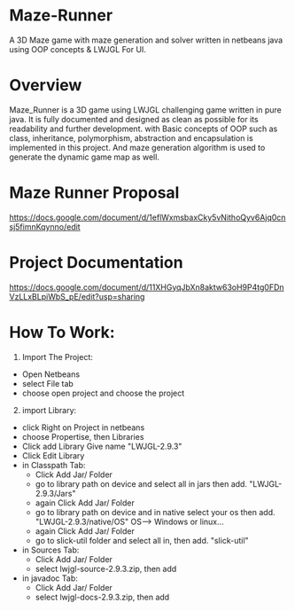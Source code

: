# Maze-Runner
A 3D Maze game with maze generation and solver written in netbeans java using OOP concepts & LWJGL For UI. 
# Overview 
Maze_Runner is a 3D game using LWJGL challenging game written in pure java. It is fully documented and designed as clean as possible for its readability and further development. with Basic concepts of OOP such as class, inheritance, polymorphism, abstraction and encapsulation is implemented in this project. And maze generation algorithm is used to generate the dynamic game map as well.
# Maze Runner Proposal 
  https://docs.google.com/document/d/1eflWxmsbaxCky5vNithoQyv6Ajq0cnsj5fimnKqynno/edit
# Project Documentation
  https://docs.google.com/document/d/11XHGyqJbXn8aktw63oH9P4tg0FDnVzLLxBLpiWbS_pE/edit?usp=sharing
# How To Work:
 1. Import The Project:
   - Open Netbeans 
   - select File tab
   - choose open project and choose the project
 2. import Library:
   - click Right on Project in netbeans
   - choose Propertise, then Libraries
   - Click add Library Give name "LWJGL-2.9.3"
   - Click Edit Library
   - in Classpath Tab:
     - Click Add Jar/ Folder
     - go to library path on device and select all in jars then add. "LWJGL-2.9.3/Jars"
     - again Click Add Jar/ Folder
     - go to library path on device and in native select your os then add. "LWJGL-2.9.3/native/OS" OS--> Windows or linux...
     - again Click Add Jar/ Folder
     - go to slick-util folder and select all in, then add. "slick-util"
   - in Sources Tab:
     - Click Add Jar/ Folder
     - select lwjgl-source-2.9.3.zip, then add
   - in javadoc Tab:
     - Click Add Jar/ Folder
     - select lwjgl-docs-2.9.3.zip, then add
   
   
